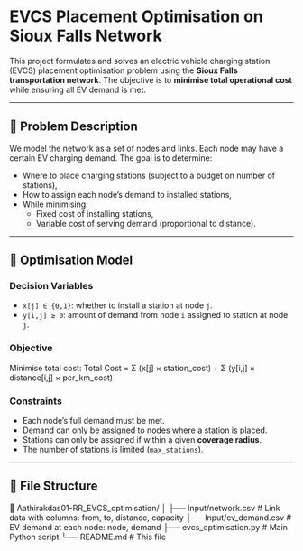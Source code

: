 # EVCS Placement Optimisation on Sioux Falls Network

This project formulates and solves an electric vehicle charging station (EVCS) placement optimisation problem using the **Sioux Falls transportation network**. The objective is to **minimise total operational cost** while ensuring all EV demand is met.

---

## 🧠 Problem Description

We model the network as a set of nodes and links. Each node may have a certain EV charging demand. The goal is to determine:
- Where to place charging stations (subject to a budget on number of stations),
- How to assign each node’s demand to installed stations,
- While minimising:
  - Fixed cost of installing stations,
  - Variable cost of serving demand (proportional to distance).

---

## 🧮 Optimisation Model

### Decision Variables
- `x[j] ∈ {0,1}`: whether to install a station at node `j`.
- `y[i,j] ≥ 0`: amount of demand from node `i` assigned to station at node `j`.

### Objective
Minimise total cost:
Total Cost = Σ (x[j] × station_cost) + Σ (y[i,j] × distance[i,j] × per_km_cost)

### Constraints
- Each node’s full demand must be met.
- Demand can only be assigned to nodes where a station is placed.
- Stations can only be assigned if within a given **coverage radius**.
- The number of stations is limited (`max_stations`).

---

## 📂 File Structure
📁 Aathirakdas01-RR_EVCS_optimisation/
│
├── Input/network.csv           # Link data with columns: from, to, distance, capacity
├── Input/ev_demand.csv         # EV demand at each node: node, demand
├── evcs_optimisation.py        # Main Python script
└── README.md                   # This file